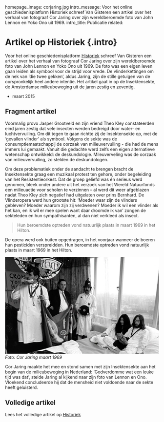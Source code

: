 homepage_image: corjaring.jpg
intro_message: Voor het online geschiedenisplatform Historiek schreef Van Gisteren een artikel over het verhaal van fotograaf Cor Jaring over zijn wereldberoemde foto van John Lennon en Yoko Ono uit 1969. 
intro_title: Publicatie
related: 

# Artikel op Historiek {.intro}

Voor het online geschiedenisplatform [Historiek](http://historiek.net/moeder-waar-zijn-de-vlinders-gebleven/48880/) schreef Van Gisteren een artikel over het verhaal van fotograaf Cor Jaring over zijn wereldberoemde foto van John Lennon en Yoko Ono uit 1969. De foto was een eigen leven gaan leiden als symbool voor de strijd voor vrede. De vlinderkettingen om de nek van ‘die twee gekken’, aldus Jaring, zijn de stille getuigen van de oorspronkelijk heel andere intentie. Het artikel gaat in op de Insektensekte, de Amsterdamse milieubeweging uit de jaren zestig en zeventig.

- maart 2015

## Fragment artikel
Voormalig provo Jasper Grootveld en zijn vriend Theo Kley constateerden eind jaren zestig dat vele insecten werden bedreigd door water-­ en luchtvervuiling. Om dit tegen te gaan richtte zij de Insektensekte op, met de ‘gevallen vlinder’ als symbool. Volgens de sekte was de consumptiemaatschappij de oorzaak van milieuvervuiling -­ die had de mens immers lui gemaakt. Vanuit die gedachte werd zelfs een eigen alternatieve wetenschap ontwikkeld: de deskundologie. Mileuverveling was de oorzaak van milieuvervuiling, zo stelden de deskundologen.

Om deze problematiek onder de aandacht te brengen bracht de Insektensekte graag een muzikaal protest ten gehore, onder begeleiding van het Resistentieorkest. Dat de groep geliefd was én serieus werd genomen, bleek onder andere uit het verzoek van het Wereld Natuurfonds een milieuactie voor scholen te verzinnen – al werd dit weer afgeblazen nadat Theo Kley zich negatief had uitgelaten over prins Bernhard. De Vlinderopera werd hun grootste hit: ‘Moeder waar zijn de vlinders gebleven? Moeder waarom zijn zij verdwenen? Moeder ik wil een vlinder als het kan, en ik wil er mee spelen want daar droomde ik van’ zongen de sekteleden en hun sympathisanten, al dan niet verkleed als insect. 
> Hun beroemdste optreden vond natuurlijk plaats in maart 1969 in het Hilton.

De opera werd ook buiten opgedragen, in het voorjaar wanneer de boeren hun pesticiden verspreidden. Hun beroemdste optreden vond natuurlijk plaats in maart 1969 in het Hilton.

![image](/images/corjaring2.png)
*Foto: Cor Jaring maart 1969*

Cor Jaring maakte het mee en stond samen met zijn Insektensekte aan het begin van de milieubeweging in Nederland: ‘Godverdomme wat een leuke tijd was dat’, stelde Jaring al kijkend naar zijn foto van Lennon en Ono. Vloekend concludeerde hij dat de mensheid niet voldoende naar de sekte heeft geluisterd. 

## Volledige artikel
Lees het volledige artikel op [Historiek](http://historiek.net/moeder-waar-zijn-de-vlinders-gebleven/48880/)





